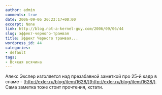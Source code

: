 ```yaml
---
author: admin
comments: true
date: 2006-09-06 20:23:17+00:00
excerpt: None
link: http://blog.not-a-kernel-guy.com/2006/09/06/44
slug: эффект-черного-трамвая
title: Эффект Черного трамвая...
wordpress_id: 44
categories:
- default
tags:
- Всякая всячина
---
```


Алекс Экслер изголяется над презабавной заметкой про 25-й кадр в спаме - [http://exler.ru/blog/item/1628/](http://exler.ru/blog/item/1628/). Сама заметка тоже стоит прочтения, кстати. 
